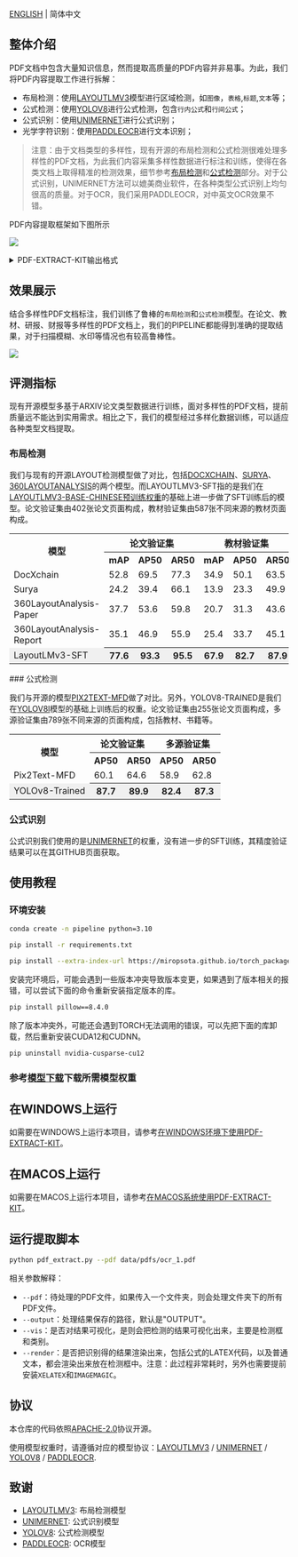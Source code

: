 [ENGLISH](./README.md) | 简体中文

## 整体介绍

PDF文档中包含大量知识信息，然而提取高质量的PDF内容并非易事。为此，我们将PDF内容提取工作进行拆解：
- 布局检测：使用[LAYOUTLMV3](https://github.com/microsoft/unilm/tree/master/layoutlmv3)模型进行区域检测，如`图像`，`表格`,`标题`,`文本`等；
- 公式检测：使用[YOLOV8](https://github.com/ultralytics/ultralytics)进行公式检测，包含`行内公式`和`行间公式`；
- 公式识别：使用[UNIMERNET](https://github.com/opendatalab/UniMERNet)进行公式识别；
- 光学字符识别：使用[PADDLEOCR](https://github.com/PaddlePaddle/PaddleOCR)进行文本识别；

> 注意：由于文档类型的多样性，现有开源的布局检测和公式检测很难处理多样性的PDF文档，为此我们内容采集多样性数据进行标注和训练，使得在各类文档上取得精准的检测效果，细节参考[布局检测](#layout-anchor)和[公式检测](#mfd-anchor)部分。对于公式识别，UNIMERNET方法可以媲美商业软件，在各种类型公式识别上均匀很高的质量。对于OCR，我们采用PADDLEOCR，对中英文OCR效果不错。


PDF内容提取框架如下图所示

![](assets/demo/pipeline_v2.png)


<details>
  <summary>PDF-EXTRACT-KIT输出格式</summary>

```Bash
{
    "layout_dets": [    # 页中的元素
        {
            "category_id": 0, # 类别编号， 0~9，13~15
            "poly": [
                136.0, # 坐标为图片坐标，需要转换回PDF坐标, 顺序是左上-右上-右下-左下的X,Y坐标
                781.0,
                340.0,
                781.0,
                340.0,
                806.0,
                136.0,
                806.0
            ],
            "score": 0.69,   # 置信度
            "latex": ''      # 公式识别的结果，只有13,14有内容，其他为空，另外15是OCR的结果，这个KEY会换成TEXT
        },
        ...
    ],
    "page_info": {         # 页信息：提取BBOX时的分辨率大小，如果有缩放可以基于该信息进行对齐
        "page_no": 0,      # 页数
        "height": 1684,    # 页高
        "width": 1200      # 页宽
    }
}
```

其中CATEGORY_ID包含的类型如下：

```
{
    0: 'title',              # 标题
    1: 'plain text',         # 文本
    2: 'abandon',            # 包括页眉页脚页码和页面注释
    3: 'figure',             # 图片
    4: 'figure_caption',     # 图片描述
    5: 'table',              # 表格
    6: 'table_caption',      # 表格描述
    7: 'table_footnote',     # 表格注释
    8: 'isolate_formula',    # 行间公式（这个是LAYOUT的行间公式，优先级低于14）
    9: 'formula_caption',    # 行间公式的标号

    13: 'inline_formula',    # 行内公式
    14: 'isolated_formula',  # 行间公式
    15: 'ocr_text'			 # OCR识别结果
 }          
```
</details>



## 效果展示

结合多样性PDF文档标注，我们训练了鲁棒的`布局检测`和`公式检测`模型。在论文、教材、研报、财报等多样性的PDF文档上，我们的PIPELINE都能得到准确的提取结果，对于扫描模糊、水印等情况也有较高鲁棒性。


![](assets/demo/example.png)

## 评测指标

现有开源模型多基于ARXIV论文类型数据进行训练，面对多样性的PDF文档，提前质量远不能达到实用需求。相比之下，我们的模型经过多样化数据训练，可以适应各种类型文档提取。

### 布局检测

我们与现有的开源LAYOUT检测模型做了对比，包括[DOCXCHAIN](https://github.com/AlibabaResearch/AdvancedLiterateMachinery/tree/main/Applications/DocXChain)、[SURYA](https://github.com/VikParuchuri/surya)、[360LAYOUTANALYSIS](https://github.com/360AILAB-NLP/360LayoutAnalysis)的两个模型。而LAYOUTLMV3-SFT指的是我们在[LAYOUTLMV3-BASE-CHINESE预训练权重](https://huggingface.co/microsoft/layoutlmv3-base-chinese)的基础上进一步做了SFT训练后的模型。论文验证集由402张论文页面构成，教材验证集由587张不同来源的教材页面构成。

<table>
    <tr>
        <th align="center" rowspan="2">模型</th> 
        <th colspan="3" align="center">论文验证集</th> 
        <th colspan="3" align="center">教材验证集</th> 
   </tr>
    <tr>
      	 <th>mAP</th>
         <th>AP50</th>
         <th>AR50</th>
         <th>mAP</th>
         <th>AP50</th>
         <th>AR50</th>    
    </tr>
    <tr>
        <td>DocXchain</td>
        <td>52.8</td>
        <td>69.5</td>
        <td>77.3</td> 
        <td>34.9</td>
        <td>50.1</td>
        <td>63.5</td>   
    </tr>
    <tr>
        <td>Surya</td>
        <td>24.2</td>
        <td>39.4</td>
        <td>66.1</td> 
        <td>13.9</td>
        <td>23.3</td>
        <td>49.9</td>   
    </tr>
    <tr>
        <td>360LayoutAnalysis-Paper</td>
        <td>37.7</td>
        <td>53.6</td>
        <td>59.8</td> 
        <td>20.7</td>
        <td>31.3</td>
        <td>43.6</td>   
    </tr>
    <tr>
        <td>360LayoutAnalysis-Report</td>
        <td>35.1</td>
        <td>46.9</td>
        <td>55.9</td> 
        <td>25.4</td>
        <td>33.7</td>
        <td>45.1</td>   
    </tr>
    <tr>
        <td bgcolor="#f0f0f0">LayoutLMv3-SFT</td>
        <th bgcolor="#f0f0f0">77.6</th>
        <th bgcolor="#f0f0f0">93.3</th>
        <th bgcolor="#f0f0f0">95.5</th> 
        <th bgcolor="#f0f0f0">67.9</th>
        <th bgcolor="#f0f0f0">82.7</th>
        <th bgcolor="#f0f0f0">87.9</th>   
    </tr>
</table>
### 公式检测

我们与开源的模型[PIX2TEXT-MFD](https://github.com/breezedeus/pix2text)做了对比。另外，YOLOV8-TRAINED是我们在[YOLOV8l](https://github.com/ultralytics/)模型的基础上训练后的权重。论文验证集由255张论文页面构成，多源验证集由789张不同来源的页面构成，包括教材、书籍等。

<table>
    <tr>
        <th align="center" rowspan="2">模型</th> 
        <th colspan="2" align="center">论文验证集</th> 
        <th colspan="2" align="center">多源验证集</th> 
   </tr>
    <tr>
         <th>AP50</th>
         <th>AR50</th>
         <th>AP50</th>
         <th>AR50</th>    
    </tr>
    <tr>
        <td>Pix2Text-MFD</td>
        <td>60.1</td> 
        <td>64.6</td>
        <td>58.9</td>
        <td>62.8</td>   
    </tr>
    <tr>
        <td bgcolor="#f0f0f0">YOLOv8-Trained</td>
        <th bgcolor="#f0f0f0">87.7</th> 
        <th bgcolor="#f0f0f0">89.9</th>
        <th bgcolor="#f0f0f0">82.4</th>
        <th bgcolor="#f0f0f0">87.3</th>   
    </tr>
</table>

### 公式识别

公式识别我们使用的是[UNIMERNET](https://github.com/opendatalab/UniMERNet)的权重，没有进一步的SFT训练，其精度验证结果可以在其GITHUB页面获取。


## 使用教程

### 环境安装

```bash
conda create -n pipeline python=3.10

pip install -r requirements.txt

pip install --extra-index-url https://miropsota.github.io/torch_packages_builder detectron2==0.6+pt2.3.1cu121
```

安装完环境后，可能会遇到一些版本冲突导致版本变更，如果遇到了版本相关的报错，可以尝试下面的命令重新安装指定版本的库。

```bash
pip install pillow==8.4.0
```

除了版本冲突外，可能还会遇到TORCH无法调用的错误，可以先把下面的库卸载，然后重新安装CUDA12和CUDNN。

```bash
pip uninstall nvidia-cusparse-cu12
```

### 参考[模型下载](models/README.md)下载所需模型权重


## 在WINDOWS上运行

如需要在WINDOWS上运行本项目，请参考[在WINDOWS环境下使用PDF-EXTRACT-KIT](docs/Install_in_Windows_zh_cn.md)。


## 在MACOS上运行

如需要在MACOS上运行本项目，请参考[在MACOS系统使用PDF-EXTRACT-KIT](docs/Install_in_macOS_zh_cn.md)。


## 运行提取脚本

```bash 
python pdf_extract.py --pdf data/pdfs/ocr_1.pdf
```

相关参数解释：
- `--pdf`：待处理的PDF文件，如果传入一个文件夹，则会处理文件夹下的所有PDF文件。
- `--output`：处理结果保存的路径，默认是"OUTPUT"。
- `--vis`：是否对结果可视化，是则会把检测的结果可视化出来，主要是检测框和类别。
- `--render`：是否把识别得的结果渲染出来，包括公式的LATEX代码，以及普通文本，都会渲染出来放在检测框中。注意：此过程非常耗时，另外也需要提前安装`XELATEX`和`IMAGEMAGIC`。


## 协议

本仓库的代码依照[APACHE-2.0](LICENSE)协议开源。

使用模型权重时，请遵循对应的模型协议：[LAYOUTLMV3](https://github.com/microsoft/unilm/tree/master/layoutlmv3) / [UNIMERNET](https://github.com/opendatalab/UniMERNet) / [YOLOV8](https://github.com/ultralytics/ultralytics) / [PADDLEOCR](https://github.com/PaddlePaddle/PaddleOCR).


## 致谢

   - [LAYOUTLMV3](https://github.com/microsoft/unilm/tree/master/layoutlmv3): 布局检测模型
   - [UNIMERNET](https://github.com/opendatalab/UniMERNet): 公式识别模型
   - [YOLOV8](https://github.com/ultralytics/ultralytics): 公式检测模型
   - [PADDLEOCR](https://github.com/PaddlePaddle/PaddleOCR): OCR模型